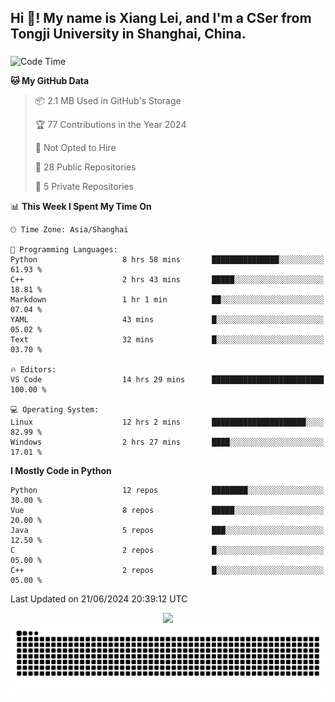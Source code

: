 <h2 align="left">Hi 👋! My name is Xiang Lei, and I'm a CSer from Tongji University in Shanghai, China.</h2>

###

<!--START_SECTION:waka-->
![Code Time](http://img.shields.io/badge/Code%20Time-551%20hrs%2044%20mins-blue)

**🐱 My GitHub Data** 

> 📦 2.1 MB Used in GitHub's Storage 
 > 
> 🏆 77 Contributions in the Year 2024
 > 
> 🚫 Not Opted to Hire
 > 
> 📜 28 Public Repositories 
 > 
> 🔑 5 Private Repositories 
 > 
📊 **This Week I Spent My Time On** 

```text
🕑︎ Time Zone: Asia/Shanghai

💬 Programming Languages: 
Python                   8 hrs 58 mins       ███████████████░░░░░░░░░░   61.93 % 
C++                      2 hrs 43 mins       █████░░░░░░░░░░░░░░░░░░░░   18.81 % 
Markdown                 1 hr 1 min          ██░░░░░░░░░░░░░░░░░░░░░░░   07.04 % 
YAML                     43 mins             █░░░░░░░░░░░░░░░░░░░░░░░░   05.02 % 
Text                     32 mins             █░░░░░░░░░░░░░░░░░░░░░░░░   03.70 % 

🔥 Editors: 
VS Code                  14 hrs 29 mins      █████████████████████████   100.00 % 

💻 Operating System: 
Linux                    12 hrs 2 mins       █████████████████████░░░░   82.99 % 
Windows                  2 hrs 27 mins       ████░░░░░░░░░░░░░░░░░░░░░   17.01 % 
```

**I Mostly Code in Python** 

```text
Python                   12 repos            ████████░░░░░░░░░░░░░░░░░   30.00 % 
Vue                      8 repos             █████░░░░░░░░░░░░░░░░░░░░   20.00 % 
Java                     5 repos             ███░░░░░░░░░░░░░░░░░░░░░░   12.50 % 
C                        2 repos             █░░░░░░░░░░░░░░░░░░░░░░░░   05.00 % 
C++                      2 repos             █░░░░░░░░░░░░░░░░░░░░░░░░   05.00 % 
```




 Last Updated on 21/06/2024 20:39:12 UTC
<!--END_SECTION:waka-->

<div align="center">
  <img src="https://github-readme-stats.vercel.app/api?username=Lei00764&show_icons=true&theme=radical" />
 </div>

 <div align="center">

<picture>
  <source media="(prefers-color-scheme: dark)" srcset="https://raw.githubusercontent.com/Lei00764/Lei00764/output/github-contribution-grid-snake-dark.svg">
  <source media="(prefers-color-scheme: light)" srcset="https://raw.githubusercontent.com/Lei00764/Lei00764/output/github-contribution-grid-snake.svg">
  <img alt="github contribution grid snake animation" src="https://raw.githubusercontent.com/Lei00764/Lei00764/output/github-contribution-grid-snake.svg">
</picture>

</div>
